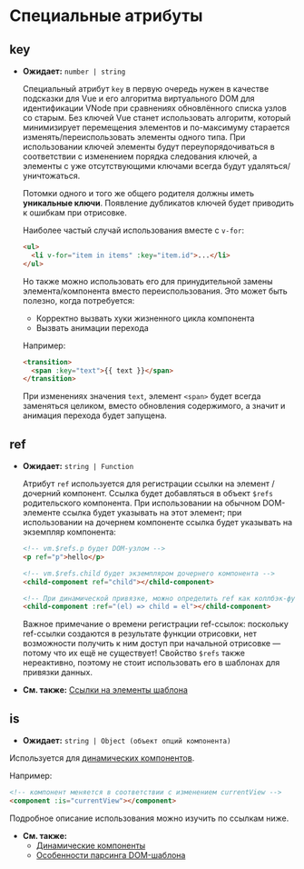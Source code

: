 # Специальные атрибуты

## key

- **Ожидает:** `number | string`

  Специальный атрибут `key` в первую очередь нужен в качестве подсказки для Vue и его алгоритма виртуального DOM для идентификации VNode при сравнениях обновлённого списка узлов со старым. Без ключей Vue станет использовать алгоритм, который минимизирует перемещения элементов и по-максимуму старается изменять/переиспользовать элементы одного типа. При использовании ключей элементы будут переупорядочиваться в соответствии с изменением порядка следования ключей, а элементы с уже отсутствующими ключами всегда будут удаляться/уничтожаться.

  Потомки одного и того же общего родителя должны иметь **уникальные ключи**. Появление дубликатов ключей будет приводить к ошибкам при отрисовке.

  Наиболее частый случай использования вместе с `v-for`:

  ```html
  <ul>
    <li v-for="item in items" :key="item.id">...</li>
  </ul>
  ```

  Но также можно использовать его для принудительной замены элемента/компонента вместо переиспользования. Это может быть полезно, когда потребуется:

  - Корректно вызвать хуки жизненного цикла компонента
  - Вызвать анимации перехода

  Например:

  ```html
  <transition>
    <span :key="text">{{ text }}</span>
  </transition>
  ```

  При изменениях значения `text`, элемент `<span>` будет всегда заменяться целиком, вместо обновления содержимого, а значит и анимация перехода будет запущена.

## ref

- **Ожидает:** `string | Function`

  Атрибут `ref` используется для регистрации ссылки на элемент / дочерний компонент. Ссылка будет добавляться в объект `$refs` родительского компонента. При использовании на обычном DOM-элементе ссылка будет указывать на этот элемент; при использовании на дочернем компоненте ссылка будет указывать на экземпляр компонента:

  ```html
  <!-- vm.$refs.p будет DOM-узлом -->
  <p ref="p">hello</p>

  <!-- vm.$refs.child будет экземпляром дочернего компонента -->
  <child-component ref="child"></child-component>

  <!-- При динамической привязке, можно определить ref как коллбэк-функцию, явно передавая элемент или экземпляр компонента -->
  <child-component :ref="(el) => child = el"></child-component>
  ```

  Важное примечание о времени регистрации ref-ссылок: поскольку ref-ссылки создаются в результате функции отрисовки, нет возможности получить к ним доступ при начальной отрисовке — потому что их ещё не существует! Свойство `$refs` также нереактивно, поэтому не стоит использовать его в шаблонах для привязки данных.

- **См. также:** [Ссылки на элементы шаблона](../guide/component-template-refs.md)

## is

- **Ожидает:** `string | Object (объект опций компонента)`

Используется для [динамических компонентов](../guide/component-dynamic-async.md).

Например:

```html
<!-- компонент меняется в соответствии с изменением currentView -->
<component :is="currentView"></component>
```

Подробное описание использования можно изучить по ссылкам ниже.

- **См. также:**
  - [Динамические компоненты](../guide/component-dynamic-async.md)
  - [Особенности парсинга DOM-шаблона](../guide/component-basics.md#особенности-парсинга-dom-шаблона)
